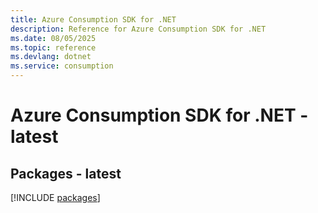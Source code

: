 ```yaml
---
title: Azure Consumption SDK for .NET
description: Reference for Azure Consumption SDK for .NET
ms.date: 08/05/2025
ms.topic: reference
ms.devlang: dotnet
ms.service: consumption
---
```

# Azure Consumption SDK for .NET - latest
## Packages - latest
[!INCLUDE [packages](consumption-index.md)]